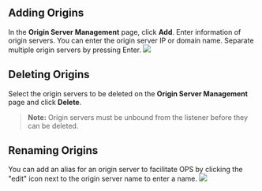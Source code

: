 ## Adding Origins
In the **Origin Server Management** page, click **Add**. Enter information of origin servers. You can enter the origin server IP or domain name. Separate multiple origin servers by pressing Enter.
![](https://main.qcloudimg.com/raw/c86483f1a9f37f57fab1b60d3adbe28e.png)

## Deleting Origins 
Select the origin servers to be deleted on the **Origin Server Management** page and click **Delete**.
>**Note:** Origin servers must be unbound from the listener before they can be deleted.

## Renaming Origins
You can add an alias for an origin server to facilitate OPS by clicking the "edit" icon next to the origin server name to enter a name.
![](https://main.qcloudimg.com/raw/283bacf4af67fd97641773184ea46512.png)

